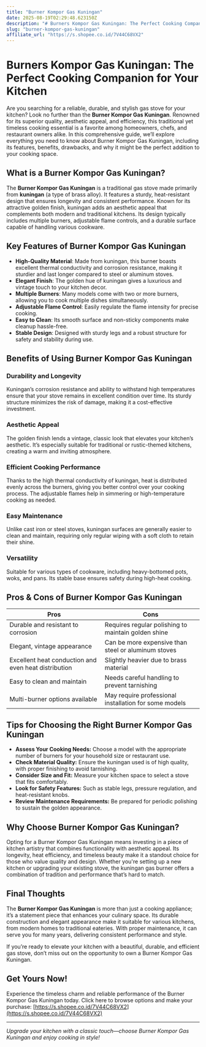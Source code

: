 ```yaml
---
title: "Burner Kompor Gas Kuningan"
date: 2025-08-19T02:29:48.623150Z
description: "# Burners Kompor Gas Kuningan: The Perfect Cooking Companion for Your Kitchen..."
slug: "burner-kompor-gas-kuningan"
affiliate_url: "https://s.shopee.co.id/7V44C68VX2"
---
```

# Burners Kompor Gas Kuningan: The Perfect Cooking Companion for Your Kitchen

Are you searching for a reliable, durable, and stylish gas stove for your kitchen? Look no further than the **Burner Kompor Gas Kuningan**. Renowned for its superior quality, aesthetic appeal, and efficiency, this traditional yet timeless cooking essential is a favorite among homeowners, chefs, and restaurant owners alike. In this comprehensive guide, we’ll explore everything you need to know about Burner Kompor Gas Kuningan, including its features, benefits, drawbacks, and why it might be the perfect addition to your cooking space.

## What is a Burner Kompor Gas Kuningan?

The **Burner Kompor Gas Kuningan** is a traditional gas stove made primarily from **kuningan** (a type of brass alloy). It features a sturdy, heat-resistant design that ensures longevity and consistent performance. Known for its attractive golden finish, kuningan adds an aesthetic appeal that complements both modern and traditional kitchens. Its design typically includes multiple burners, adjustable flame controls, and a durable surface capable of handling various cookware.

## Key Features of Burner Kompor Gas Kuningan

- **High-Quality Material**: Made from kuningan, this burner boasts excellent thermal conductivity and corrosion resistance, making it sturdier and last longer compared to steel or aluminum stoves.
- **Elegant Finish**: The golden hue of kuningan gives a luxurious and vintage touch to your kitchen decor.
- **Multiple Burners**: Many models come with two or more burners, allowing you to cook multiple dishes simultaneously.
- **Adjustable Flame Control**: Easily regulate the flame intensity for precise cooking.
- **Easy to Clean**: Its smooth surface and non-sticky components make cleanup hassle-free.
- **Stable Design**: Designed with sturdy legs and a robust structure for safety and stability during use.

## Benefits of Using Burner Kompor Gas Kuningan

### Durability and Longevity

Kuningan’s corrosion resistance and ability to withstand high temperatures ensure that your stove remains in excellent condition over time. Its sturdy structure minimizes the risk of damage, making it a cost-effective investment.

### Aesthetic Appeal

The golden finish lends a vintage, classic look that elevates your kitchen’s aesthetic. It’s especially suitable for traditional or rustic-themed kitchens, creating a warm and inviting atmosphere.

### Efficient Cooking Performance

Thanks to the high thermal conductivity of kuningan, heat is distributed evenly across the burners, giving you better control over your cooking process. The adjustable flames help in simmering or high-temperature cooking as needed.

### Easy Maintenance

Unlike cast iron or steel stoves, kuningan surfaces are generally easier to clean and maintain, requiring only regular wiping with a soft cloth to retain their shine.

### Versatility

Suitable for various types of cookware, including heavy-bottomed pots, woks, and pans. Its stable base ensures safety during high-heat cooking.

## Pros & Cons of Burner Kompor Gas Kuningan

| **Pros** | **Cons** |
|------------|-----------|
| Durable and resistant to corrosion | Requires regular polishing to maintain golden shine |
| Elegant, vintage appearance | Can be more expensive than steel or aluminum stoves |
| Excellent heat conduction and even heat distribution | Slightly heavier due to brass material |
| Easy to clean and maintain | Needs careful handling to prevent tarnishing |
| Multi-burner options available | May require professional installation for some models |

## Tips for Choosing the Right Burner Kompor Gas Kuningan

- **Assess Your Cooking Needs:** Choose a model with the appropriate number of burners for your household size or restaurant use.
- **Check Material Quality:** Ensure the kuningan used is of high quality, with proper finishing to avoid tarnishing.
- **Consider Size and Fit:** Measure your kitchen space to select a stove that fits comfortably.
- **Look for Safety Features:** Such as stable legs, pressure regulation, and heat-resistant knobs.
- **Review Maintenance Requirements:** Be prepared for periodic polishing to sustain the golden appearance.

## Why Choose Burner Kompor Gas Kuningan?

Opting for a Burner Kompor Gas Kuningan means investing in a piece of kitchen artistry that combines functionality with aesthetic appeal. Its longevity, heat efficiency, and timeless beauty make it a standout choice for those who value quality and design. Whether you're setting up a new kitchen or upgrading your existing stove, the kuningan gas burner offers a combination of tradition and performance that’s hard to match.

## Final Thoughts

The **Burner Kompor Gas Kuningan** is more than just a cooking appliance; it’s a statement piece that enhances your culinary space. Its durable construction and elegant appearance make it suitable for various kitchens, from modern homes to traditional eateries. With proper maintenance, it can serve you for many years, delivering consistent performance and style.

If you’re ready to elevate your kitchen with a beautiful, durable, and efficient gas stove, don’t miss out on the opportunity to own a Burner Kompor Gas Kuningan.

## Get Yours Now!

Experience the timeless charm and reliable performance of the Burner Kompor Gas Kuningan today. Click here to browse options and make your purchase: [https://s.shopee.co.id/7V44C68VX2](https://s.shopee.co.id/7V44C68VX2)

---

*Upgrade your kitchen with a classic touch—choose Burner Kompor Gas Kuningan and enjoy cooking in style!*
